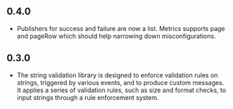 ## 0.4.0

- Publishers for success and failure are now a list. Metrics supports page and pageRow which should help narrowing down misconfigurations.

## 0.3.0

- The string validation library is designed to enforce validation rules on strings, triggered by various events, and to produce custom messages. It applies a series of validation rules, such as size and format checks, to input strings through a rule enforcement system.
